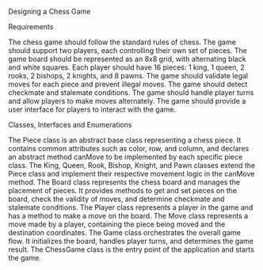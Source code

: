 Designing a Chess Game

Requirements

The chess game should follow the standard rules of chess.
The game should support two players, each controlling their own set of pieces.
The game board should be represented as an 8x8 grid, with alternating black and white squares.
Each player should have 16 pieces: 1 king, 1 queen, 2 rooks, 2 bishops, 2 knights, and 8 pawns.
The game should validate legal moves for each piece and prevent illegal moves.
The game should detect checkmate and stalemate conditions.
The game should handle player turns and allow players to make moves alternately.
The game should provide a user interface for players to interact with the game.

Classes, Interfaces and Enumerations

The Piece class is an abstract base class representing a chess piece. It contains common attributes such as color, row, and column, and declares an abstract method canMove to be implemented by each specific piece class.
The King, Queen, Rook, Bishop, Knight, and Pawn classes extend the Piece class and implement their respective movement logic in the canMove method.
The Board class represents the chess board and manages the placement of pieces. It provides methods to get and set pieces on the board, check the validity of moves, and determine checkmate and stalemate conditions.
The Player class represents a player in the game and has a method to make a move on the board.
The Move class represents a move made by a player, containing the piece being moved and the destination coordinates.
The Game class orchestrates the overall game flow. It initializes the board, handles player turns, and determines the game result.
The ChessGame class is the entry point of the application and starts the game.